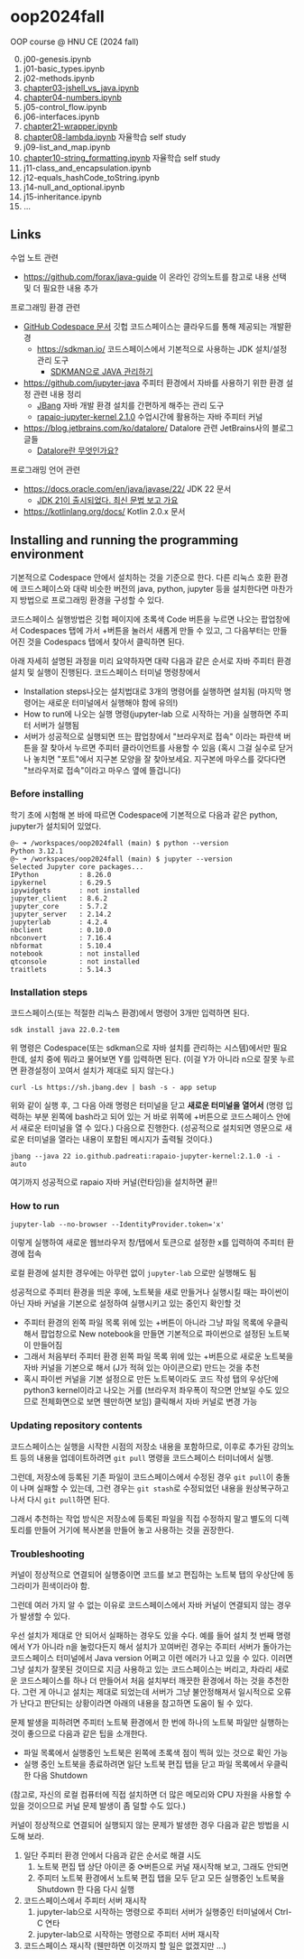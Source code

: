 # oop2024fall
OOP course @ HNU CE (2024 fall)

0. j00-genesis.ipynb
1. j01-basic_types.ipynb
1. j02-methods.ipynb
1. [chapter03-jshell_vs_java.ipynb](https://github.com/forax/java-guide/blob/master/jupyter/chapter03-jshell_vs_java.ipynb)
1. [chapter04-numbers.ipynb](https://github.com/forax/java-guide/blob/master/jupyter/chapter04-numbers.ipynb)
1. j05-control_flow.ipynb
1. j06-interfaces.ipynb
1. [chapter21-wrapper.ipynb](https://github.com/forax/java-guide/blob/master/jupyter/chapter21-wrapper.ipynb)
1. [chapter08-lambda.ipynb](https://github.com/forax/java-guide/blob/master/jupyter/chapter08-lambda.ipynb) 자율학습 self study
1. j09-list_and_map.ipynb
1. [chapter10-string_formatting.ipynb](https://github.com/forax/java-guide/blob/master/jupyter/chapter10-string_formatting.ipynb) 자율학습 self study
1. j11-class_and_encapsulation.ipynb
1. j12-equals_hashCode_toString.ipynb
1. j14-null_and_optional.ipynb
1. j15-inheritance.ipynb
1. ...

## Links
수업 노트 관련
  - https://github.com/forax/java-guide 이 온라인 강의노트를 참고로 내용 선택 및 더 필요한 내용 추가

프로그래밍 환경 관련
  - [GitHub Codespace 문서](https://docs.github.com/ko/codespaces) 깃헙 코드스페이스는 클라우드를 통해 제공되는 개발환경
    - https://sdkman.io/ 코드스페이스에서 기본적으로 사용하는 JDK 설치/설정 관리 도구
      - [SDKMAN으로 JAVA 관리하기](https://steady-hello.tistory.com/134)
  - https://github.com/jupyter-java 주피터 환경에서 자바를 사용하기 위한 환경 설정 관련 내용 정리
    - [JBang](https://www.jbang.dev/) 자바 개발 환경 설치를 간편하게 해주는 관리 도구
    - [rapaio-jupyter-kernel 2.1.0](https://github.com/padreati/rapaio-jupyter-kernel/tree/2ce7a0c8dde6f35af2a276f14afff4ff998275f1) 수업시간에 활용하는 자바 주피터 커널
  - https://blog.jetbrains.com/ko/datalore/ Datalore 관련 JetBrains사의 블로그 글들
    - [Datalore란 무엇인가요?](https://blog.jetbrains.com/ko/datalore/2020/11/02/what-is-datalore/)

프로그래밍 언어 관련
  - https://docs.oracle.com/en/java/javase/22/ JDK 22 문서
    - [JDK 21이 출시되었다. 최신 문법 보고 가요](https://velog.io/@dongvelop/JDK-21%EC%9D%B4-%EC%B6%9C%EC%8B%9C%EB%90%98%EC%97%88%EB%8B%A4.-%EC%B5%9C%EC%8B%A0-%EB%AC%B8%EB%B2%95%EC%9D%80-%EC%82%B4%ED%8E%B4%EB%B4%90%EC%95%BC%EC%A7%80) 
  - https://kotlinlang.org/docs/ Kotlin 2.0.x 문서

## Installing and running the programming environment
기본적으로 Codespace 안에서 설치하는 것을 기준으로 한다.
다른 리눅스 호환 환경에 코드스페이스와 대략 비슷한 버전의 java, python, jupyter 등을 설치한다면 마찬가지 방법으로 프로그래밍 환경을 구성할 수 있다.

코드스페이스 실행방법은 깃헙 페이지에 초록색 Code 버튼을 누르면 나오는 팝업창에서 Codespaces 탭에 가서 +버튼을 눌러서 새롭게 만들 수 있고, 그 다음부터는 만들어진 것을 Codespacs 탭에서 찾아서 클릭하면 된다.

아래 자세히 설명된 과정을 미리 요약하자면 대략 다음과 같은 순서로 자바 주피터 환경 설치 및 실행이 진행된다.
코드스페이스 터미널 명령창에서
- Installation steps나오는 설치법대로 3개의 명령어를 실행하면 설치됨
  (마지막 명령어는 새로운 터미널에서 실행해야 함에 유의!)
- How to run에 나오는 실행 명령(jupyter-lab 으로 시작하는 거)을 실행하면 주피터 서버가 실행됨
- 서버가 성공적으로 실행되면 뜨는 팝업창에서 "브라우저로 접속" 이라는 파란색 버튼을 잘 찾아서 누르면 주피터 클라이언트를 사용할 수 있음
  (혹시 그걸 실수로 닫거나 놓치면 "포트"에서 지구본 모양을 잘 찾아보세요. 지구본에 마우스를 갖다다면 "브라우저로 접속"이라고 마우스 옆에 뜰겁니다)

### Before installing
학기 초에 시험해 본 바에 따르면 Codespace에 기본적으로 다음과 같은 python, jupyter가 설치되어 있었다.
```
@~ ➜ /workspaces/oop2024fall (main) $ python --version
Python 3.12.1
@~ ➜ /workspaces/oop2024fall (main) $ jupyter --version
Selected Jupyter core packages...
IPython          : 8.26.0
ipykernel        : 6.29.5
ipywidgets       : not installed
jupyter_client   : 8.6.2
jupyter_core     : 5.7.2
jupyter_server   : 2.14.2
jupyterlab       : 4.2.4
nbclient         : 0.10.0
nbconvert        : 7.16.4
nbformat         : 5.10.4
notebook         : not installed
qtconsole        : not installed
traitlets        : 5.14.3
```
   
### Installation steps
코드스페이스(또는 적절한 리눅스 환경)에서 명령어 3개만 입력하면 된다.
```
sdk install java 22.0.2-tem
```
위 명령은 Codespace(또는 sdkman으로 자바 설치를 관리하는 시스템)에서만 필요한데, 설치 중에 뭐라고 물어보면 Y를 입력하면 된다.
(이걸 Y가 아니라 n으로 잘못 누르면 환경설정이 꼬여서 설치가 제대로 되지 않는다.)

```
curl -Ls https://sh.jbang.dev | bash -s - app setup
```
위와 같이 실행 후, 그 다음 아래 명령은 터미널을 닫고 **새로운 터미널을 열어서** (명령 입력하는 부분 왼쪽에 bash라고 되어 있는 거 바로 위쪽에 +버튼으로 코드스페이스 안에서 새로운 터미널을 열 수 있다.) 다음으로 진행한다.
(성공적으로 설치되면 영문으로 새로운 터미널을 열라는 내용이 포함된 메시지가 출력될 것이다.)

```
jbang --java 22 io.github.padreati:rapaio-jupyter-kernel:2.1.0 -i -auto
```

여기까지 성공적으로 rapaio 자바 커널(런타임)을 설치하면 끝!!

### How to run
```
jupyter-lab --no-browser --IdentityProvider.token='x'
```
이렇게 실행하여 새로운 웹브라우저 창/탭에서 토큰으로 설정한 x를 입력하여 주피터 환경에 접속

로컬 환경에 설치한 경우에는 아무런 없이 `jupyter-lab` 으로만 실행해도 됨

성공적으로 주피터 환경을 띄운 후에, 노트북을 새로 만들거나 실행시킬 때는 파이썬이 아닌 자바 커널을 기본으로 설정하여 실행시키고 있는 중인지 확인할 것
- 주피터 환경의 왼쪽 파일 목록 위에 있는 +버튼이 아니라 그냥 파일 목록에 우클릭해서 팝업창으로 New notebook을 만들면 기본적으로 파이썬으로 설정된 노트북이 만들어짐
- 그래서 처음부터 주피터 환경 왼쪽 파일 목록 위에 있는 +버튼으로 새로운 노트북을 자바 커널을 기본으로 해서 (J가 적혀 있는 아이콘으로) 만드는 것을 추천
- 혹시 파이썬 커널을 기본 설정으로 만든 노트북이라도 코드 작성 탭의 우상단에 python3 kernel이라고 나오는 거를 (브라우저 좌우폭이 작으면 안보일 수도 있으므로 전체화면으로 보면 웬만하면 보임) 클릭해서 자바 커널로 변경 가능

### Updating repository contents
코드스페이스는 실행을 시작한 시점의 저장소 내용을 포함하므로, 이후로 추가된 강의노트 등의 내용을 업데이트하려면 `git pull` 명령을 코드스페이스 터미너에서 실행.

그런데, 저장소에 등록된 기존 파일이 코드스페이스에서 수정된 경우  `git pull`이 충돌이 나며 실패할 수 있는데, 그런 경우는 `git stash`로 수정되었던 내용을 원상복구하고 나서 다시 `git pull`하면 된다.

그래서 추천하는 작업 방식은 저장소에 등록된 파일을 직접 수정하지 말고 별도의 디렉토리를 만들어 거기에 복사본을 만들어 놓고 사용하는 것을 권장한다.

### Troubleshooting
커널이 정상적으로 연결되어 실행중이면 코드를 보고 편집하는 노트북 탭의 우상단에 동그라미가 흰색이라야 함.

그런데 여러 가지 알 수 없는 이유로 코드스페이스에서 자바 커널이 연결되지 않는 경우가 발생할 수 있다.

우선 설치가 제대로 안 되어서 실패하는 경우도 있을 수다. 예를 들어 설치 첫 번째 명령에서 Y가 아니라 n을 눌렀다든지 해서 설치가 꼬여버린 경우는 주피터 서버가 돌아가는 코드스페이스 터미널에서 Java version 어쩌고 이런 에러가 나고 있을 수 있다. 이러면 그냥 설치가 잘못된 것이므로 지금 사용하고 있는 코드스페이스는 버리고, 차라리 새로운 코드스페이스를 하나 더 만들어서 처음 설치부터 깨끗한 환경에서 하는 것을 추천한다.
그런 게 아니고 설치는 제대로 되었는데 서버가 그냥 불안정해져서 일시적으로 오류가 난다고 판단되는 상황이라면 아래의 내용을 참고하면 도움이 될 수 있다.

문제 발생을 피하려면 주피터 노트북 환경에서 한 번에 하나의 노트북 파일만 실행하는 것이 좋으므로 다음과 같은 팁을 소개한다.
  - 파일 목록에서 실행중인 노트북은 왼쪽에 초록색 점이 찍혀 있는 것으로 확인 가능
  - 실행 중인 노트북을 종료하려면 일단 노트북 편집 탭을 닫고 파일 목록에서 우클릭한 다음 Shutdown

(참고로, 자신의 로컬 컴퓨터에 직접 설치하면 더 많은 메모리와 CPU 자원을 사용할 수 있을 것이으므로 커널 문제 발생이 좀 덜할 수도 있다.)

커널이 정상적으로 연결되어 실행되지 않는 문제가 발생한 경우 다음과 같은 방법을 시도해 보라.
1. 일단 주피터 환경 안에서 다음과 같은 순서로 해결 시도
   1. 노트북 편집 탭 상단 아이콘 중 ⟳버튼으로 커널 재시작해 보고, 그래도 안되면
   1. 주피터 노트북 환경에서 노트북 편집 탭을 모두 닫고 모든 실행중인 노트북을 Shutdown 한 다음 다시 실행
1. 코드스페이스에서 주피터 서버 재시작
   1. jupyter-lab으로 시작하는 명령으로 주피터 서버가 실행중인 터미널에서 Ctrl-C 연타
   2. jupyter-lab으로 시작하는 명령으로 주피터 서버 재시작
3. 코드스페이스 재시작 (웬만하면 이것까지 할 일은 없겠지만 ...)

